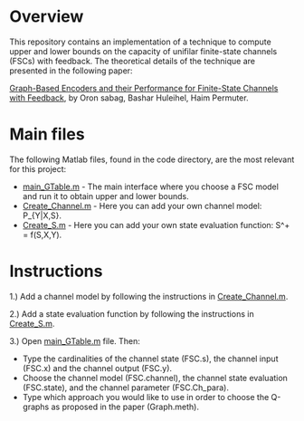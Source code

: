 # Overview
This repository contains an implementation of a technique to compute upper and lower bounds on the capacity of unifilar finite-state channels (FSCs) with feedback. The theoretical details of the technique are presented in the following paper:

[Graph-Based Encoders and their Performance for Finite-State Channels with Feedback](https://arxiv.org/abs/1907.08063), by Oron sabag, Bashar Huleihel, Haim Permuter.

# Main files
The following Matlab files, found in the code directory, are the most relevant for this project:  
- [main_GTable.m](https://github.com/Basharh1/Bounds_on_Finite_State_Channels/blob/master/Code/Main_GTable.m)  -  The main interface where you choose a FSC model and run it to obtain upper and lower bounds.  
- [Create_Channel.m](https://github.com/Basharh1/Bounds_on_Finite_State_Channels/blob/master/Code/Create_Channel.m) - Here you can add your own channel model: P_{Y|X,S}.  
- [Create_S.m](https://github.com/Basharh1/Bounds_on_Finite_State_Channels/blob/master/Code/Create_S.m) - Here you can add your own state evaluation function: S^+ = f(S,X,Y).  

# Instructions
1.) Add a channel model by following the instructions in [Create_Channel.m](https://github.com/Basharh1/Bounds_on_Finite_State_Channels/blob/master/Code/Create_Channel.m).  

2.) Add a state evaluation function by following the instructions in [Create_S.m](https://github.com/Basharh1/Bounds_on_Finite_State_Channels/blob/master/Code/Create_S.m).

3.) Open [main_GTable.m](https://github.com/Basharh1/Bounds_on_Finite_State_Channels/blob/master/Code/Main_GTable.m) file. Then:
- Type the cardinalities of the channel state (FSC.s), the channel input (FSC.x) and the channel output (FSC.y).
- Choose the channel model (FSC.channel), the channel state evaluation (FSC.state), and the channel parameter (FSC.Ch_para).
- Type which approach you would like to use in order to choose the Q-graphs as proposed in the paper (Graph.meth).

